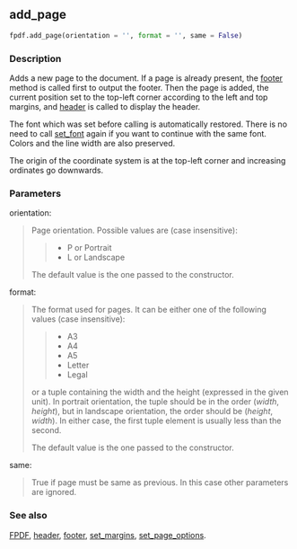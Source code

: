 ## add_page ##

```python
fpdf.add_page(orientation = '', format = '', same = False)
```

### Description ###

Adds a new page to the document. If a page is already present, the 
[footer](footer.md) method is called first to output the footer. Then the page 
is added, the current position set to the top-left corner according to the left
and top margins, and [header](header.md) is called to display the header.

The font which was set before calling is automatically restored. There is no 
need to call [set_font](set_font.md) again if you want to continue with the same 
font. Colors and the line width are also preserved.

The origin of the coordinate system is at the top-left corner and increasing 
ordinates go downwards.

### Parameters ###

orientation:
> Page orientation. Possible values are (case insensitive):
>>    * P or Portrait
>>    * L or Landscape
> 
> The default value is the one passed to the constructor.

format:
> The format used for pages. It can be either one of the following values (case
insensitive):
>>    * A3
>>    * A4
>>    * A5
>>    * Letter
>>    * Legal
> 
> or a tuple containing the width and the height (expressed in the
given unit). In portrait orientation, the tuple should be in the order
(_width_, _height_), but in landscape orientation, the order should be
(_height_, _width_). In either case, the first tuple element is usually less
than the second.
> 
> The default value is the one passed to the constructor.

same:
> True if page must be same as previous. In this case other parameters are
ignored.

### See also ###

[FPDF](FPDF.md), [header](header.md), [footer](footer.md), 
[set_margins](set_margins.md), [set_page_options](set_page_options.md).
